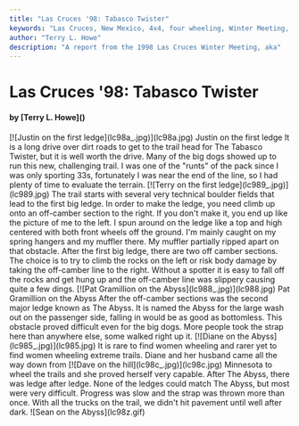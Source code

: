 ```yaml
---
title: "Las Cruces '98: Tabasco Twister"
keywords: "Las Cruces, New Mexico, 4x4, four wheeling, Winter Meeting, 1998, Chile Challenge, Guardian, Wolf Run, Gauntlet, Tabasco Twister, Amatista Ledges, Jeep, Toyota, Ford, Bronco, CJ, Wrangler, Kronos"
author: "Terry L. Howe"
description: "A report from the 1998 Las Cruces Winter Meeting, aka"
---
```


# Las Cruces '98: Tabasco Twister
<H4>by [Terry L. Howe]()</H4>
[![Justin on the first ledge](lc98a_.jpg)](lc98a.jpg)
Justin on the first ledge
It is a long drive over dirt roads to get to the trail head for The
Tabasco Twister, but it is well worth the drive.  Many of the big
dogs showed up to run this new, challenging trail.  I was one of the
"runts" of the pack since I was only sporting 33s, fortunately I
was near the end of the line, so I had plenty of time to evaluate
the terrain.
[![Terry on the first ledge](lc989_.jpg)](lc989.jpg)
The trail starts
with several very technical boulder fields that lead to the
first big ledge.  In order to make the ledge, you need climb up onto
an off-camber section to the right.  If you don't make it, you
end up like the picture of me to the left.  I spun around on the ledge
like a top and high centered with both front wheels off the ground.
I'm mainly caught on my spring hangers and my muffler there.  My
muffler partially ripped apart on that obstacle.
After the first big ledge, there are two off camber sections.  The
choice is to try to climb the rocks on the left or risk body damage
by taking the off-camber line to the right.  Without a spotter it
is easy to fall off the rocks and get hung up and the off-camber
line was slippery causing quite a few dings.
[![Pat Gramillion on the Abyss](lc988_.jpg)](lc988.jpg)
Pat Gramillion on the Abyss
After the off-camber sections was the second major ledge known as
The Abyss.  It is named the Abyss for the large wash out on the
passenger side, falling in would be as good as bottomless.  This
obstacle proved difficult even for the big dogs.  More people took
the strap here than anywhere else, some walked right up it.
[![Diane on the Abyss](lc985_.jpg)](lc985.jpg)
It is rare to find women wheeling and rarer yet to find women wheeling
extreme trails.  Diane and her husband came all the way down from
[![Dave on the hill](lc98c_.jpg)](lc98c.jpg)
Minnesota to wheel the trails and she proved herself very capable.
After The Abyss, there was ledge after ledge.  None of the ledges
could match The Abyss, but most were very difficult.  Progress was
slow and the strap was thrown more than once.  With all the
trucks on the trail, we didn't hit pavement until well after dark.
![Sean on the Abyss](lc98z.gif)